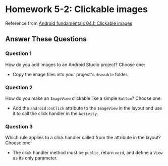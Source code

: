 # Homework 5-2: Clickable images

Reference from [Android fundamentals 04.1: Clickable images](https://codelabs.developers.google.com/codelabs/android-training-clickable-images/index.html?index=..%2F..%2Fandroid-training#9)

## Answer These Questions

### Question 1

How do you add images to an Android Studio project? Choose one:

- Copy the image files into your project's `drawable` folder.

### Question 2

How do you make an `ImageView` clickable like a simple `Button`? Choose one:

- Add the `android:onClick` attribute to the `ImageView` in the layout and use it to call the click handler in the `Activity`.

### Question 3

Which rule applies to a click handler called from the attribute in the layout? Choose one:

- The click handler method must be `public`, return `void`, and define a `View` as its only parameter.
